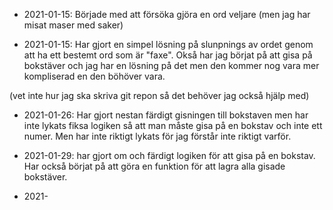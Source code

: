 

- 2021-01-15:
Började med att försöka gjöra en ord veljare (men jag har misat maser med saker)

- 2021-01-15:
Har gjort en simpel lösning på slunpnings av ordet genom att ha ett bestemt ord som är "faxe".
Okså har jag börjat på att gisa på bokstäver och jag har en lösning på det men den kommer nog vara mer kompliserad en den böhöver vara.

(vet inte hur jag ska skriva git repon så det behöver jag också hjälp med)
- 2021-01-26:
Har gjort nestan färdigt gisningen till bokstaven men har inte lykats fiksa logiken så att man måste gisa på en bokstav och inte ett numer. Men har inte riktigt lykats för jag förstår inte riktigt varför.
  
- 2021-01-29:
har gjort om och färdigt logiken för att gisa på en bokstav. Har också börjat på att göra en funktion för att lagra alla gisade bokstäver.

- 2021-